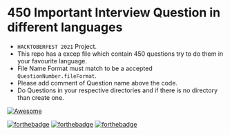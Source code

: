 # 450 Important Interview Question in different languages

- `HACKTOBERFEST 2021` Project.
- This repo has a excep file which contain 450 questions try to do them in your favourite language.
- File Name Format must match to be a accepted `QuestionNumber.fileFormat`.
- Please add comment of Question name above the code.
- Do Questions in your respective directories and if there is no directory than create one.

[![Awesome](https://img.shields.io/badge/PRs-welcome-brightgreen.svg?style=flat-square)](http://makeapullrequest.com) &nbsp;

[![forthebadge](https://forthebadge.com/images/badges/made-with-c-plus-plus.svg)](https://forthebadge.com)
[![forthebadge](https://forthebadge.com/images/badges/made-with-c.svg)](https://forthebadge.com)
[![forthebadge](https://forthebadge.com/images/badges/made-with-python.svg)](https://forthebadge.com)
